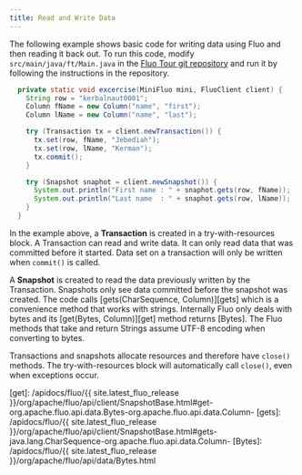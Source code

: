 ```yaml
---
title: Read and Write Data
---
```


The following example shows basic code for writing data using Fluo and then reading it back out.  To
run this code, modify `src/main/java/ft/Main.java` in the [Fluo Tour git repository][1] and run it by
following the instructions in the repository.


```java
  private static void excercise(MiniFluo mini, FluoClient client) {
    String row = "kerbalnaut0001";
    Column fName = new Column("name", "first");
    Column lName = new Column("name", "last");

    try (Transaction tx = client.newTransaction()) {
      tx.set(row, fName, "Jebediah");
      tx.set(row, lName, "Kerman");
      tx.commit();
    }

    try (Snapshot snaphot = client.newSnapshot()) {
      System.out.println("First name : " + snaphot.gets(row, fName));
      System.out.println("Last name  : " + snaphot.gets(row, lName));
    }
  }
```

In the example above, a **Transaction** is created in a try-with-resources block.  A Transaction can read
and write data.  It can only read data that was committed before it started.  Data set on a
transaction will only be written when `commit()` is called.

A **Snapshot** is created to read the data previously written by the Transaction.  Snapshots only see
data committed before the snapshot was created.  The code calls [gets(CharSequence, Column)][gets] which
is a convenience method that works with strings.  Internally Fluo only deals with bytes and its
[get(Bytes, Column)][get] method returns [Bytes].   The Fluo methods that take and return Strings
assume UTF-8 encoding when converting to bytes.

Transactions and snapshots allocate resources and therefore have `close()` methods.  The
try-with-resources block will automatically call `close()`, even when exceptions occur.

[1]: https://github.com/apache/incubator-fluo-website/tree/fluo-tour
[get]: /apidocs/fluo/{{ site.latest_fluo_release }}/org/apache/fluo/api/client/SnapshotBase.html#get-org.apache.fluo.api.data.Bytes-org.apache.fluo.api.data.Column-
[gets]: /apidocs/fluo/{{ site.latest_fluo_release }}/org/apache/fluo/api/client/SnapshotBase.html#gets-java.lang.CharSequence-org.apache.fluo.api.data.Column-
[Bytes]: /apidocs/fluo/{{ site.latest_fluo_release }}/org/apache/fluo/api/data/Bytes.html
